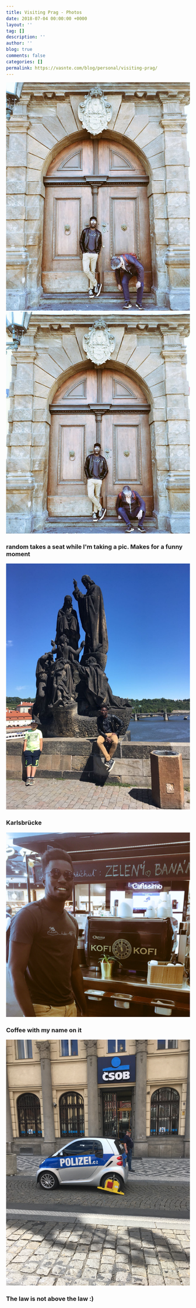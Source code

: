 ```yaml
---
title: Visiting Prag - Photos
date: 2018-07-04 00:00:00 +0000
layout: ''
tag: []
description: ''
author: ''
blog: true
comments: false
categories: []
permalink: https://vasnte.com/blog/personal/visiting-prag/
---
```

![](/uploads/IMG_2831.JPG)![](/uploads/IMG_2832.JPG)

### random takes a seat while I'm taking a pic. Makes for a funny moment

![](/uploads/b00ce4b1-2f7d-41b3-9930-0cd0479b790e.JPG)

### Karlsbrücke

![](/uploads/IMG_2833.JPG)

### Coffee with my name on it 

![](/uploads/IMG_2837.JPG)

### The law is not above the law :)